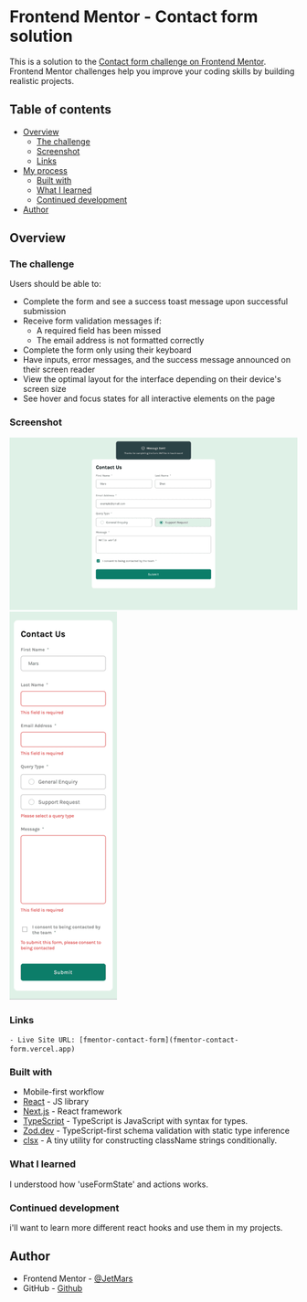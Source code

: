 # Frontend Mentor - Contact form solution

This is a solution to the [Contact form challenge on Frontend Mentor](https://www.frontendmentor.io/challenges/contact-form--G-hYlqKJj). Frontend Mentor challenges help you improve your coding skills by building realistic projects.

## Table of contents

- [Overview](#overview)
  - [The challenge](#the-challenge)
  - [Screenshot](#screenshot)
  - [Links](#links)
- [My process](#my-process)
  - [Built with](#built-with)
  - [What I learned](#what-i-learned)
  - [Continued development](#continued-development)
- [Author](#author)

## Overview

### The challenge

Users should be able to:

- Complete the form and see a success toast message upon successful submission
- Receive form validation messages if:
  - A required field has been missed
  - The email address is not formatted correctly
- Complete the form only using their keyboard
- Have inputs, error messages, and the success message announced on their screen reader
- View the optimal layout for the interface depending on their device's screen size
- See hover and focus states for all interactive elements on the page

### Screenshot

![](./Screenshot-desktop.png)
![](./Screenshot-mobile.png)

### Links

    - Live Site URL: [fmentor-contact-form](fmentor-contact-form.vercel.app)

### Built with

- Mobile-first workflow
- [React](https://reactjs.org/) - JS library
- [Next.js](https://nextjs.org/) - React framework
- [TypeScript](https://www.typescriptlang.org) - TypeScript is JavaScript with syntax for types.
- [Zod.dev](https://zod.dev) - TypeScript-first schema validation with static type inference
- [clsx](https://www.npmjs.com/package/clsx) - A tiny utility for constructing className strings conditionally.

### What I learned

I understood how 'useFormState' and actions works.

### Continued development

i'll want to learn more different react hooks and use them in my projects.

## Author

- Frontend Mentor - [@JetMars](https://www.frontendmentor.io/profile/JetMars)
- GitHub - [Github](https://github.com/JetMars)
